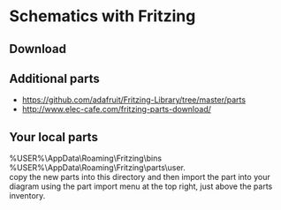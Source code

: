 # Schematics with Fritzing

## Download

## Additional parts

- https://github.com/adafruit/Fritzing-Library/tree/master/parts
- http://www.elec-cafe.com/fritzing-parts-download/


## Your local parts
 %USER%\AppData\Roaming\Fritzing\bins
 %USER%\AppData\Roaming\Fritzing\parts\user.  
copy the new parts into this directory and then import the part into your diagram using the part import menu at the top right, just above the parts inventory.
